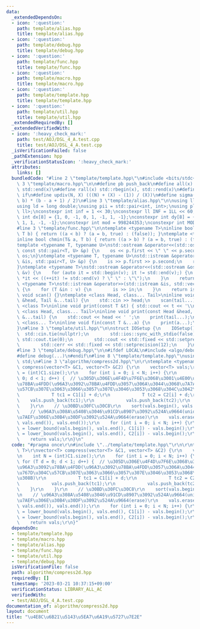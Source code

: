 ```yaml
---
data:
  _extendedDependsOn:
  - icon: ':question:'
    path: template/alias.hpp
    title: template/alias.hpp
  - icon: ':question:'
    path: template/debug.hpp
    title: template/debug.hpp
  - icon: ':question:'
    path: template/func.hpp
    title: template/func.hpp
  - icon: ':question:'
    path: template/macro.hpp
    title: template/macro.hpp
  - icon: ':question:'
    path: template/template.hpp
    title: template/template.hpp
  - icon: ':question:'
    path: template/util.hpp
    title: template/util.hpp
  _extendedRequiredBy: []
  _extendedVerifiedWith:
  - icon: ':heavy_check_mark:'
    path: test/AOJ/DSL_4_A.test.cpp
    title: test/AOJ/DSL_4_A.test.cpp
  _isVerificationFailed: false
  _pathExtension: hpp
  _verificationStatusIcon: ':heavy_check_mark:'
  attributes:
    links: []
  bundledCode: "#line 2 \"template/template.hpp\"\n#include <bits/stdc++.h>\n#line\
    \ 3 \"template/macro.hpp\"\n\n#define pb push_back\n#define all(x) std::begin(x),\
    \ std::end(x)\n#define rall(x) std::rbegin(x), std::rend(x)\n#define elif else\
    \ if\n#define updiv(N, X) (((N) + (X) - (1)) / (X))\n#define sigma(a, b) ((a +\
    \ b) * (b - a + 1) / 2)\n#line 3 \"template/alias.hpp\"\n\nusing ll = long long;\n\
    using ld = long double;\nusing pii = std::pair<int, int>;\nusing pll = std::pair<ll,\
    \ ll>;\nconstexpr int inf = 1 << 30;\nconstexpr ll INF = 1LL << 60;\nconstexpr\
    \ int dx[8] = {1, 0, -1, 0, 1, -1, 1, -1};\nconstexpr int dy[8] = {0, 1, 0, -1,\
    \ 1, 1, -1, -1};\nconstexpr int mod = 998244353;\nconstexpr int MOD = 1e9 + 7;\n\
    #line 3 \"template/func.hpp\"\n\ntemplate <typename T>\ninline bool chmax(T& a,\
    \ T b) { return ((a < b) ? (a = b, true) : (false)); }\ntemplate <typename T>\n\
    inline bool chmin(T& a, T b) { return ((a > b) ? (a = b, true) : (false)); }\n\
    template <typename T, typename U>\nstd::ostream &operator<<(std::ostream &os,\
    \ const std::pair<T, U> &p) {\n    os << p.first << \" \" << p.second;\n    return\
    \ os;\n}\ntemplate <typename T, typename U>\nstd::istream &operator>>(std::istream\
    \ &is, std::pair<T, U> &p) {\n    is >> p.first >> p.second;\n    return is;\n\
    }\ntemplate <typename T>\nstd::ostream &operator<<(std::ostream &os, const std::vector<T>\
    \ &v) {\n    for (auto it = std::begin(v); it != std::end(v);) {\n        os <<\
    \ *it << ((++it) != std::end(v) ? \" \" : \"\");\n    }\n    return os;\n}\ntemplate\
    \ <typename T>\nstd::istream &operator>>(std::istream &is, std::vector<T> &v)\
    \ {\n    for (T &in : v) {\n        is >> in;\n    }\n    return is;\n}\ninline\
    \ void scan() {}\ntemplate <class Head, class... Tail>\ninline void scan(Head\
    \ &head, Tail &...tail) {\n    std::cin >> head;\n    scan(tail...);\n}\ntemplate\
    \ <class T>\ninline void print(const T &t) { std::cout << t << '\\n'; }\ntemplate\
    \ <class Head, class... Tail>\ninline void print(const Head &head, const Tail\
    \ &...tail) {\n    std::cout << head << ' ';\n    print(tail...);\n}\ntemplate\
    \ <class... T>\ninline void fin(const T &...a) {\n    print(a...);\n    exit(0);\n\
    }\n#line 3 \"template/util.hpp\"\n\nstruct IOSetup {\n    IOSetup() {\n      \
    \  std::cin.tie(nullptr);\n        std::ios::sync_with_stdio(false);\n       \
    \ std::cout.tie(0);\n        std::cout << std::fixed << std::setprecision(12);\n\
    \        std::cerr << std::fixed << std::setprecision(12);\n    }\n} IOSetup;\n\
    #line 3 \"template/debug.hpp\"\n\n#ifdef LOCAL\n#include <algo/debug.hpp>\n#else\n\
    #define debug(...)\n#endif\n#line 8 \"template/template.hpp\"\nusing namespace\
    \ std;\n#line 3 \"algorithm/compress2d.hpp\"\n\r\ntemplate <typename T>\r\nvector<T>\
    \ compress(vector<T> &C1, vector<T> &C2) {\r\n    vector<T> vals;\r\n    int N\
    \ = (int)C1.size();\r\n    for (int i = 0; i < N; i++) {\r\n        for (T d =\
    \ 0; d < 1; d++) {  // \u305D\u306E\u4F4D\u7F6E\u3068\u3001\u4E00\u3064\u96A3\u3092\
    \u78BA\u4FDD(\u96A3\u3092\u78BA\u4FDD\u3057\u306A\u3044\u3068\u7A7A\u767D\u304C\
    \u57CB\u307E\u3063\u3066\u3057\u307E\u3046\u3053\u3068\u304C\u3042\u308B)\r\n\
    \            T tc1 = C1[i] + d;\r\n            T tc2 = C2[i] + d;\r\n        \
    \    vals.push_back(tc1);\r\n            vals.push_back(tc2);\r\n        }\r\n\
    \    }\r\n    // \u30BD\u30FC\u30C8\r\n    sort(vals.begin(), vals.end());\r\n\
    \    // \u96A3\u308A\u5408\u3046\u91CD\u8907\u3092\u524A\u9664(unique), \u672B\
    \u7AEF\u306E\u30B4\u30DF\u3092\u524A\u9664(erase)\r\n    vals.erase(unique(vals.begin(),\
    \ vals.end()), vals.end());\r\n    for (int i = 0; i < N; i++) {\r\n        C1[i]\
    \ = lower_bound(vals.begin(), vals.end(), C1[i]) - vals.begin();\r\n        C2[i]\
    \ = lower_bound(vals.begin(), vals.end(), C2[i]) - vals.begin();\r\n    }\r\n\
    \    return vals;\r\n}\n"
  code: "#pragma once\r\n#include \"../template/template.hpp\"\r\n\r\ntemplate <typename\
    \ T>\r\nvector<T> compress(vector<T> &C1, vector<T> &C2) {\r\n    vector<T> vals;\r\
    \n    int N = (int)C1.size();\r\n    for (int i = 0; i < N; i++) {\r\n       \
    \ for (T d = 0; d < 1; d++) {  // \u305D\u306E\u4F4D\u7F6E\u3068\u3001\u4E00\u3064\
    \u96A3\u3092\u78BA\u4FDD(\u96A3\u3092\u78BA\u4FDD\u3057\u306A\u3044\u3068\u7A7A\
    \u767D\u304C\u57CB\u307E\u3063\u3066\u3057\u307E\u3046\u3053\u3068\u304C\u3042\
    \u308B)\r\n            T tc1 = C1[i] + d;\r\n            T tc2 = C2[i] + d;\r\n\
    \            vals.push_back(tc1);\r\n            vals.push_back(tc2);\r\n    \
    \    }\r\n    }\r\n    // \u30BD\u30FC\u30C8\r\n    sort(vals.begin(), vals.end());\r\
    \n    // \u96A3\u308A\u5408\u3046\u91CD\u8907\u3092\u524A\u9664(unique), \u672B\
    \u7AEF\u306E\u30B4\u30DF\u3092\u524A\u9664(erase)\r\n    vals.erase(unique(vals.begin(),\
    \ vals.end()), vals.end());\r\n    for (int i = 0; i < N; i++) {\r\n        C1[i]\
    \ = lower_bound(vals.begin(), vals.end(), C1[i]) - vals.begin();\r\n        C2[i]\
    \ = lower_bound(vals.begin(), vals.end(), C2[i]) - vals.begin();\r\n    }\r\n\
    \    return vals;\r\n}"
  dependsOn:
  - template/template.hpp
  - template/macro.hpp
  - template/alias.hpp
  - template/func.hpp
  - template/util.hpp
  - template/debug.hpp
  isVerificationFile: false
  path: algorithm/compress2d.hpp
  requiredBy: []
  timestamp: '2023-03-21 10:37:15+09:00'
  verificationStatus: LIBRARY_ALL_AC
  verifiedWith:
  - test/AOJ/DSL_4_A.test.cpp
documentation_of: algorithm/compress2d.hpp
layout: document
title: "\u4E8C\u6B21\u5143\u5EA7\u6A19\u5727\u7E2E"
---
```

